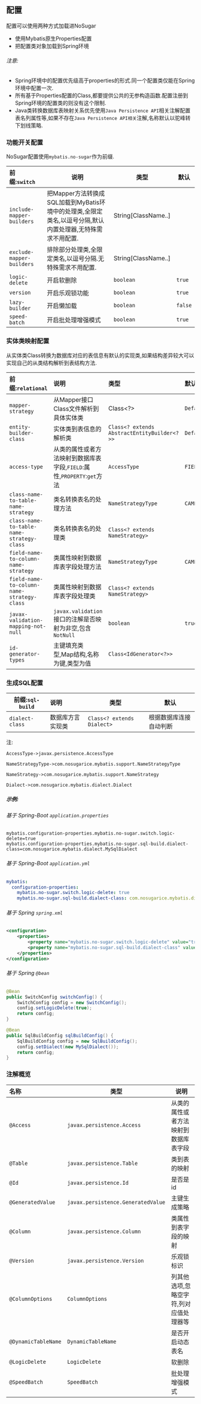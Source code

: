 ## 配置

配置可以使用两种方式加载进NoSugar

- 使用Mybatis原生Properties配置
- 把配置类对象加载到Spring环境


###### 注意:

- Spring环境中的配置优先级高于properties的形式.同一个配置类仅能在Spring 环境中配置一次.
- 所有基于Properties配置的Class,都要提供公共的无参构造函数.配置注册到Spring环境的配置类的则没有这个限制.
- Java类转换数据库表映射关系优先使用`Java Persistence API`相关注解配置表名列属性等,如果不存在`Java Persistence API相关`注解,名称默认以驼峰转下划线策略.


### 功能开关配置
NoSugar配置使用`mybatis.no-sugar`作为前缀.

| 前缀:`switch`             | 说明                                                         | 类型                | 默认    |
| :------------------------ | ------------------------------------------------------------ | ------------------- | ------- |
| `include-mapper-builders` | 把Mapper方法转换成SQL加载到MyBatis环境中的处理类,全限定类名,以逗号分隔,默认内置处理器,无特殊需求不用配置. | String[ClassName..] |         |
| `exclude-mapper-builders`   | 排除部分处理类,全限定类名,以逗号分隔.无特殊需求不用配置.     | String[ClassName..] |         |
| `logic-delete`            | 开启软删除                                                   | `boolean`           | `true`  |
| `version`                 | 开启乐观锁功能                                               | `boolean`           | `true`  |
| `lazy-builder`            | 开启懒加载                                                   | `boolean`           | `false` |
| `speed-batch`             | 开启批处理增强模式                                           | `boolean`           | `true`  |

### 实体类映射配置

从实体类Class转换为数据库对应的表信息有默认的实现类,如果结构差异较大可以实现自己的从类结构解析到表结构方法.

| 前缀:`relational`                          | 说明                                                         | 类型                            | 默认                  |
| :----------------------------------------- | :----------------------------------------------------------- | :------------------------------ | :-------------------- |
| `mapper-strategy` | 从Mapper接口Class文件解析到具体实体类 | Class<?> | `DefaultMapperStrategy.class` |
| `entity-builder-class` | 实体类到表信息的解析类 | `Class<? extends AbstractEntityBuilder<?>>` | `DefaultEntityBuilder.class` |
| `access-type`                              | 从类的属性或者方法映射到数据库表字段,`FIELD`:属性,`PROPERTY`:`get`方法 | `AccessType`          | `FIELD`               |
| `class-name-to-table-name-strategy`        | 类名转换表名的处理方法                                       | `NameStrategyType`         | `CAMEL_TO_UNDERSCORE` |
| `class-name-to-table-name-strategy-class`  | 类名转换表名的处理类                                         | `Class<? extends NameStrategy>` |                       |
| `field-name-to-column-name-strategy`       | 类属性映射到数据库表字段处理方法                             | `NameStrategyType`          | `CAMEL_TO_UNDERSCORE` |
| `field-name-to-column-name-strategy-class` | 类属性映射到数据库表字段处理类                               | `Class<? extends NameStrategy>` |                       |
| `javax-validation-mapping-not-null`        | `javax.validation`接口的注解是否映射为非空,包含`NotNull` | `boolean`                       | `true`                |
| `id-generator-types` | 主键填充类型,Map结构,名称为键,类型为值 | `Class<IdGenerator<?>>` |  |


### 生成SQL配置

| 前缀:`sql-build` | 说明             | 类型                       | 默认                   |
| ---------------- | :--------------- | -------------------------- | ---------------------- |
| `dialect-class`  | 数据库方言实现类 | `Class<? extends Dialect>` | 根据数据库连接自动判断 |

注:

`AccessType->javax.persistence.AccessType`

`NameStrategyType->com.nosugarice.mybatis.support.NameStrategyType`

`NameStrategy->com.nosugarice.mybatis.support.NameStrategy`

`Dialect->com.nosugarice.mybatis.dialect.Dialect`

##### 示例:

###### 基于 Spring-Boot `application.properties`

```properties
mybatis.configuration-properties.mybatis.no-sugar.switch.logic-delete=true
mybatis.configuration-properties.mybatis.no-sugar.sql-build.dialect-class=com.nosugarice.mybatis.dialect.MySqlDialect
```

###### 基于 Spring-Boot `application.yml`

```yml
mybatis:
  configuration-properties:
    mybatis.no-sugar.switch.logic-delete: true
    mybatis.no-sugar.sql-build.dialect-class: com.nosugarice.mybatis.dialect.MySqlDialect
```

###### 基于 Spring `spring.xml`

```xml
<configuration>
    <properties>
        <property name="mybatis.no-sugar.switch.logic-delete" value="true"/>
        <property name="mybatis.no-sugar.sql-build.dialect-class" value="com.nosugarice.mybatis.dialect.MySqlDialect"/>
    </properties>
</configuration>
```

###### 基于 Spring `@bean`

```java
@Bean
public SwitchConfig switchConfig() {
    SwitchConfig config = new SwitchConfig();
    config.setLogicDelete(true);
    return config;
}

@Bean
public SqlBuildConfig sqlBuildConfig() {
    SqlBuildConfig config = new SqlBuildConfig();
    config.setDialect(new MySqlDialect());
    return config;
}
```

### 注解概览

| 名称                | 类型                                                         | 说明                                 |
| :------------------ | ------------------------------------------------------------ | ------------------------------------ |
| `@Access`           | `javax.persistence.Access`                                   | 从类的属性或者方法映射到数据库表字段 |
| `@Table`            | `javax.persistence.Table`                                    | 类到表的映射                         |
| `@Id`               | `javax.persistence.Id`                                       | 是否是id                             |
| `@GeneratedValue`   | `javax.persistence.GeneratedValue`                           | 主键生成策略                         |
| `@Column`           | `javax.persistence.Column`                                   | 类属性到表字段的映射               |
| `@Version`          | `javax.persistence.Version`                                  | 乐观锁标识                         |
| `@ColumnOptions`    | `ColumnOptions`   | 列其他选项,忽略空字符,列对应值处理器等 |
| `@DynamicTableName` | `DynamicTableName` | 是否开启动态表名                   |
| `@LogicDelete`      | `LogicDelete`     | 软删除                             |
| `@SpeedBatch`       | `SpeedBatch`      | 批处理增强模式                       |

